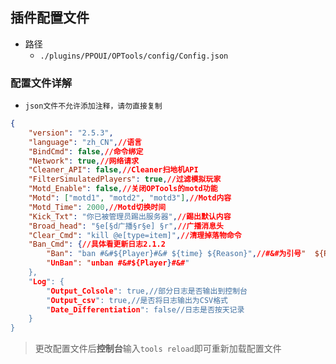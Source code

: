 ## 插件配置文件

- 路径
    - `./plugins/PPOUI/OPTools/config/Config.json`

### 配置文件详解

- `json文件不允许添加注释，请勿直接复制`  

```json
{
    "version": "2.5.3",
    "language": "zh_CN",//语言
    "BindCmd": false,//命令绑定
    "Network": true,//网络请求
    "Cleaner_API": false,//Cleaner扫地机API
    "FilterSimulatedPlayers": true,//过滤模拟玩家
    "Motd_Enable": false,//关闭OPTools的motd功能
    "Motd": ["motd1", "motd2", "motd3"],//Motd内容
    "Motd_Time": 2000,//Motd切换时间
    "Kick_Txt": "你已被管理员踢出服务器",//踢出默认内容
    "Broad_head": "§e[§d广播§r§e] §r",//广播消息头
    "Clear_Cmd": "kill @e[type=item]",//清理掉落物命令
    "Ban_Cmd": {//具体看更新日志2.1.2
        "Ban": "ban #&#${Player}#&# ${time} ${Reason}",//#&#为引号"  ${Player}玩家  ${time}时间 ${Reason}原因
        "UnBan": "unban #&#${Player}#&#"
    },
    "Log": {
        "Output_Colsole": true,//部分日志是否输出到控制台
        "Output_csv": true,//是否将日志输出为CSV格式
        "Date_Differentiation": false//日志是否按天记录
    }
}
```

> 更改配置文件后**控制台**输入`tools reload`即可重新加载配置文件  